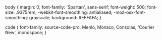 body {
  margin: 0;
  font-family: 'Spartan', sans-serif;
  font-weight: 500;
  font-size: .9375rem;
  -webkit-font-smoothing: antialiased;
  -moz-osx-font-smoothing: grayscale;
  background: 	#EFFAFA;
}

code {
  font-family: source-code-pro, Menlo, Monaco, Consolas, 'Courier New',
    monospace;
}  
